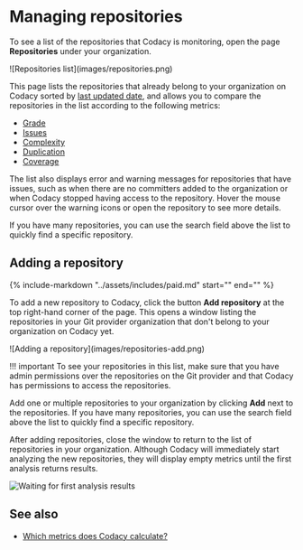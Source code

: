 # Managing repositories

<!-- TODO PUL-368 Review page in its entirety -->

To see a list of the repositories that Codacy is monitoring, open the page **Repositories** under your organization.

<!-- TODO PUL-368 Screenshot -->![Repositories list](images/repositories.png)

This page lists the repositories that already belong to your organization on Codacy sorted by [last updated date](organization-overview.md#last-updated-repositories), and allows you to compare the repositories in the list according to the following metrics:

-   [Grade](../faq/code-analysis/which-metrics-does-codacy-calculate.md#grade)
-   [Issues](../faq/code-analysis/which-metrics-does-codacy-calculate.md#issues)
-   [Complexity](../faq/code-analysis/which-metrics-does-codacy-calculate.md#complexity)
-   [Duplication](../faq/code-analysis/which-metrics-does-codacy-calculate.md#duplication)
-   [Coverage](../faq/code-analysis/which-metrics-does-codacy-calculate.md#code-coverage)

The list also displays error and warning messages for repositories that have issues, such as when there are no committers added to the organization or when Codacy stopped having access to the repository. Hover the mouse cursor over the warning icons or open the repository to see more details.

If you have many repositories, you can use the search field above the list to <span class="skip-vale">quickly</span> find a specific repository.

## Adding a repository

{%
    include-markdown "../assets/includes/paid.md"
    start="<!--paid-private-repositories-start-->"
    end="<!--paid-private-repositories-end-->"
%}

To add a new repository to Codacy, click the button **Add repository** at the top right-hand corner of the page. This opens a window listing the repositories in your Git provider organization that don't belong to your organization on Codacy yet.

<!-- TODO PUL-368 Screenshot -->![Adding a repository](images/repositories-add.png)

!!! important
    To see your repositories in this list, make sure that you have admin permissions over the repositories on the Git provider and that Codacy has permissions to access the repositories.

Add one or multiple repositories to your organization by clicking **Add** next to the repositories. If you have many repositories, you can use the search field above the list to <span class="skip-vale">quickly</span> find a specific repository.

After adding repositories, close the window to return to the list of repositories in your organization. Although Codacy will immediately start analyzing the new repositories, they will display empty metrics until the first analysis returns results.

![Waiting for first analysis results](images/repositories-analyzing.png)

## See also

-   [Which metrics does Codacy calculate?](../faq/code-analysis/which-metrics-does-codacy-calculate.md)

